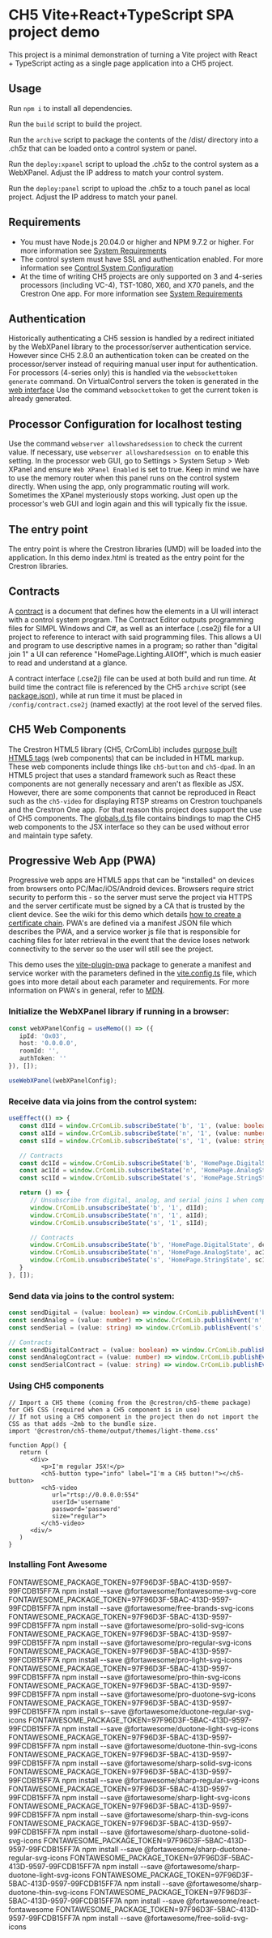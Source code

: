 # CH5 Vite+React+TypeScript SPA project demo

This project is a minimal demonstration of turning a Vite project with React + TypeScript acting as a single page application into a CH5 project.

## Usage
Run `npm i` to install all dependencies.

Run the `build` script to build the project.

Run the `archive` script to package the contents of the /dist/ directory into a .ch5z that can be loaded onto a control system or panel.

Run the `deploy:xpanel` script to upload the .ch5z to the control system as a WebXPanel. Adjust the IP address to match your control system.

Run the `deploy:panel` script to upload the .ch5z to a touch panel as local project. Adjust the IP address to match your panel.

## Requirements
 - You must have Node.js 20.04.0 or higher and NPM 9.7.2 or higher. For more information see [System Requirements](https://sdkcon78221.crestron.com/sdk/Crestron_HTML5UI/Content/Topics/QS-System-Requirements.htm)
 - The control system must have SSL and authentication enabled. For more information see [Control System Configuration](https://sdkcon78221.crestron.com/sdk/Crestron_HTML5UI/Content/Topics/Platforms/X-CS-Settings.htm)
 - At the time of writing CH5 projects are only supported on 3 and 4-series processors (including VC-4), TST-1080, X60, and X70 panels, and the Crestron One app. For more information see [System Requirements](https://sdkcon78221.crestron.com/sdk/Crestron_HTML5UI/Content/Topics/QS-System-Requirements.htm)

## Authentication
Historically authenticating a CH5 session is handled by a redirect initiated by the WebXPanel library to the processor/server authentication service. However since CH5 2.8.0 an authentication token can be created on the processor/server instead of requiring manual user input for authentication. For processors (4-series only) this is handled via the ```websockettoken generate``` command. On VirtualControl servers the token is generated in the [web interface](https://docs.crestron.com/en-us/8912/content/topics/configuration/Web-Configuration.htm?#Tokens)
Use the command ```websockettoken``` to get the current token is already generated.

## Processor Configuration for localhost testing
Use the command ```webserver allowsharedsession``` to check the current value. If necessary, use ```webserver allowsharedsession on``` to enable this setting.
In the processor web GUI, go to Settings > System Setup > Web XPanel and ensure ```Web XPanel Enabled``` is set to true.
Keep in mind we have to use the memory router when this panel runs on the control system directly. When using the app, only programmatic routing will work.
Sometimes the XPanel mysteriously stops working. Just open up the processor's web GUI and login again and this will typically fix the issue.

## The entry point
The entry point is where the Crestron libraries (UMD) will be loaded into the application. In this demo index.html is treated as the entry point for the Crestron libraries.

## Contracts
A [contract](https://sdkcon78221.crestron.com/sdk/Crestron_HTML5UI/Content/Topics/CE-Overview.htm) is a document that defines how the elements in a UI will interact with a control system program. The Contract Editor outputs programming files for SIMPL Windows and C#, as well as an interface (.cse2j) file for a UI project to reference to interact with said programming files. This allows a UI and program to use descriptive names in a program; so rather than "digital join 1" a UI can reference "HomePage.Lighting.AllOff", which is much easier to read and understand at a glance.

A contract interface (.cse2j) file can be used at both build and run time. At build time the contract file is referenced by the CH5 `archive` script (see [package.json](package.json)), while at run time it must be placed in `/config/contract.cse2j` (named exactly) at the root level of the served files.

## CH5 Web Components
The Crestron HTML5 library (CH5, CrComLib) includes [purpose built HTML5 tags](https://sdkcon78221.crestron.com/sdk/Crestron_HTML5UI/Content/Topics/UI-QS-Common-Attribute-Property.htm) (web components) that can be included in HTML markup. These web components include things like `ch5-button` and `ch5-dpad`. In an HTML5 project that uses a standard framework such as React these components are not generally necessary and aren't as flexible as JSX. However, there are some components that cannot be reproduced in React such as the `ch5-video` for displaying RTSP streams on Crestron touchpanels and the Crestron One app. For that reason this project does support the use of CH5 components. The [globals.d.ts](/src/globals.d.ts) file contains bindings to map the CH5 web components to the JSX interface so they can be used without error and maintain type safety.

## Progressive Web App (PWA)
Progressive web apps are HTML5 apps that can be "installed" on devices from browsers onto PC/Mac/iOS/Android devices. Browsers require strict security to perform this - so the server must serve the project via HTTPS and the server certificate must be signed by a CA that is trusted by the client device. See the wiki for this demo which details [how to create a certificate chain](https://github.com/jphillipsCrestron/ch5-react-ts-template/wiki/Creating-a-certificate-chain-(for-PWA)). PWA's are defined via a manifest JSON file which describes the PWA, and a service worker js file that is responsible for caching files for later retrieval in the event that the device loses network connectivity to the server so the user will still see the project.

This demo uses the [vite-plugin-pwa](https://github.com/vite-pwa/vite-plugin-pwa) package to generate a manifest and service worker with the parameters defined in the [vite.config.ts](vite.config.ts) file, which goes into more detail about each parameter and requirements. For more information on PWA's in general, refer to [MDN](https://developer.mozilla.org/en-US/docs/Web/Progressive_web_apps).

### Initialize the WebXPanel library if running in a browser:
```ts
const webXPanelConfig = useMemo(() => ({
   ipId: '0x03',
   host: '0.0.0.0',
   roomId: '',
   authToken: ''
}), []);

useWebXPanel(webXPanelConfig);
```

### Receive data via joins from the control system:
```ts
useEffect(() => {
   const d1Id = window.CrComLib.subscribeState('b', '1', (value: boolean) => setDigitalState(value));
   const a1Id = window.CrComLib.subscribeState('n', '1', (value: number) => setAnalogState(value));
   const s1Id = window.CrComLib.subscribeState('s', '1', (value: string) => setSerialState(value));

   // Contracts
   const dc1Id = window.CrComLib.subscribeState('b', 'HomePage.DigitalState', (value: boolean) => setDigitalContractState(value));
   const ac1Id = window.CrComLib.subscribeState('n', 'HomePage.AnalogState', (value: number) => setAnalogContractState(value));
   const sc1Id = window.CrComLib.subscribeState('s', 'HomePage.StringState', (value: string) => setSerial

   return () => {
      // Unsubscribe from digital, analog, and serial joins 1 when component unmounts
      window.CrComLib.unsubscribeState('b', '1', d1Id);
      window.CrComLib.unsubscribeState('n', '1', a1Id);
      window.CrComLib.unsubscribeState('s', '1', s1Id);

      // Contracts
      window.CrComLib.unsubscribeState('b', 'HomePage.DigitalState', dc1Id);
      window.CrComLib.unsubscribeState('n', 'HomePage.AnalogState', ac1Id);
      window.CrComLib.unsubscribeState('s', 'HomePage.StringState', sc1Id);
   }
}, []);
```

### Send data via joins to the control system:
```ts
const sendDigital = (value: boolean) => window.CrComLib.publishEvent('b', '1', value);
const sendAnalog = (value: number) => window.CrComLib.publishEvent('n', '1', value);
const sendSerial = (value: string) => window.CrComLib.publishEvent('s', '1', value);

// Contracts
const sendDigitalContract = (value: boolean) => window.CrComLib.publishEvent('b', 'HomePage.DigitalEvent', value);
const sendAnalogContract = (value: number) => window.CrComLib.publishEvent('n', 'HomePage.AnalogEvent', value);
const sendSerialContract = (value: string) => window.CrComLib.publishEvent('s', 'HomePage.StringEvent', value);
```

### Using CH5 components
```tsx
// Import a CH5 theme (coming from the @crestron/ch5-theme package) for CH5 CSS (required when a CH5 component is in use)
// If not using a CH5 component in the project then do not import the CSS as that adds ~2mb to the bundle size.
import '@crestron/ch5-theme/output/themes/light-theme.css'

function App() {
   return (
      <div>
         <p>I'm regular JSX!</p>
         <ch5-button type="info" label="I'm a CH5 button!"></ch5-button>
         <ch5-video 
            url="rtsp://0.0.0.0:554" 
            userId='username' 
            password='password' 
            size="regular">
         </ch5-video>
      <div/>
   )
}
```

### Installing Font Awesome
FONTAWESOME_PACKAGE_TOKEN=97F96D3F-5BAC-413D-9597-99FCDB15FF7A npm install --save @fortawesome/fontawesome-svg-core
FONTAWESOME_PACKAGE_TOKEN=97F96D3F-5BAC-413D-9597-99FCDB15FF7A npm install --save @fortawesome/free-brands-svg-icons
FONTAWESOME_PACKAGE_TOKEN=97F96D3F-5BAC-413D-9597-99FCDB15FF7A npm install --save @fortawesome/pro-solid-svg-icons
FONTAWESOME_PACKAGE_TOKEN=97F96D3F-5BAC-413D-9597-99FCDB15FF7A npm install --save @fortawesome/pro-regular-svg-icons
FONTAWESOME_PACKAGE_TOKEN=97F96D3F-5BAC-413D-9597-99FCDB15FF7A npm install --save @fortawesome/pro-light-svg-icons
FONTAWESOME_PACKAGE_TOKEN=97F96D3F-5BAC-413D-9597-99FCDB15FF7A npm install --save @fortawesome/pro-thin-svg-icons
FONTAWESOME_PACKAGE_TOKEN=97F96D3F-5BAC-413D-9597-99FCDB15FF7A npm install --save @fortawesome/pro-duotone-svg-icons
FONTAWESOME_PACKAGE_TOKEN=97F96D3F-5BAC-413D-9597-99FCDB15FF7A npm install s--save @fortawesome/duotone-regular-svg-icons
FONTAWESOME_PACKAGE_TOKEN=97F96D3F-5BAC-413D-9597-99FCDB15FF7A npm install --save @fortawesome/duotone-light-svg-icons
FONTAWESOME_PACKAGE_TOKEN=97F96D3F-5BAC-413D-9597-99FCDB15FF7A npm install --save @fortawesome/duotone-thin-svg-icons
FONTAWESOME_PACKAGE_TOKEN=97F96D3F-5BAC-413D-9597-99FCDB15FF7A npm install --save @fortawesome/sharp-solid-svg-icons
FONTAWESOME_PACKAGE_TOKEN=97F96D3F-5BAC-413D-9597-99FCDB15FF7A npm install --save @fortawesome/sharp-regular-svg-icons
FONTAWESOME_PACKAGE_TOKEN=97F96D3F-5BAC-413D-9597-99FCDB15FF7A npm install --save @fortawesome/sharp-light-svg-icons
FONTAWESOME_PACKAGE_TOKEN=97F96D3F-5BAC-413D-9597-99FCDB15FF7A npm install --save @fortawesome/sharp-thin-svg-icons
FONTAWESOME_PACKAGE_TOKEN=97F96D3F-5BAC-413D-9597-99FCDB15FF7A npm install --save @fortawesome/sharp-duotone-solid-svg-icons
FONTAWESOME_PACKAGE_TOKEN=97F96D3F-5BAC-413D-9597-99FCDB15FF7A npm install --save @fortawesome/sharp-duotone-regular-svg-icons
FONTAWESOME_PACKAGE_TOKEN=97F96D3F-5BAC-413D-9597-99FCDB15FF7A npm install --save @fortawesome/sharp-duotone-light-svg-icons
FONTAWESOME_PACKAGE_TOKEN=97F96D3F-5BAC-413D-9597-99FCDB15FF7A npm install --save @fortawesome/sharp-duotone-thin-svg-icons
FONTAWESOME_PACKAGE_TOKEN=97F96D3F-5BAC-413D-9597-99FCDB15FF7A npm install --save @fortawesome/react-fontawesome
FONTAWESOME_PACKAGE_TOKEN=97F96D3F-5BAC-413D-9597-99FCDB15FF7A npm install --save @fortawesome/free-solid-svg-icons